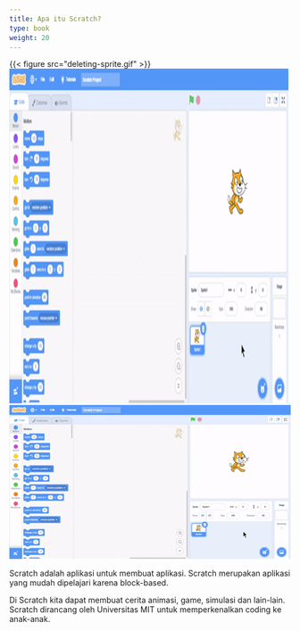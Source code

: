 ```yaml
---
title: Apa itu Scratch?
type: book
weight: 20
---
```


{{< figure src="deleting-sprite.gif" >}}
<img src="deleting-sprite.gif" alt="Girl in a jacket" width="500" height="600">
![deleting sprite](deleting-sprite.gif)

Scratch adalah aplikasi untuk membuat aplikasi. Scratch merupakan aplikasi yang mudah dipelajari karena block-based.

Di Scratch kita dapat membuat cerita animasi, game, simulasi dan lain-lain.
Scratch dirancang oleh Universitas MIT untuk memperkenalkan coding ke anak-anak.

